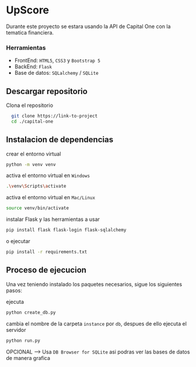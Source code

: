 # UpScore

Durante este proyecto se estara usando la API de Capital One con la tematica financiera.

### Herramientas
- FrontEnd: `HTML5`, `CSS3` y `Bootstrap 5`
- BackEnd: `Flask`
- Base de datos: `SQLalchemy` / `SQLite`

## Descargar repositorio
Clona el repositorio

```bash
  git clone https://link-to-project
  cd ./capital-one
```

## Instalacion de dependencias

crear el entorno virtual
```bash 
python -m venv venv
```

activa el entorno virtual en `Windows`
```bash
.\venv\Scripts\activate
```

activa el entorno virtual en `Mac/Linux`
```bash
source venv/bin/activate
``` 

instalar Flask y las herramientas a usar
```bash 
pip install flask flask-login flask-sqlalchemy
```

o ejecutar
```bash
pip install -r requirements.txt
```
## Proceso de ejecucion

Una vez teniendo instalado los paquetes necesarios, sigue los siguientes pasos:

ejecuta 
```bash
python create_db.py
```
cambia el nombre de la carpeta `instance` por `db`, despues de ello ejecuta el servidor

```bash
python run.py
```

OPCIONAL --> Usa `DB Browser for SQLite` asi podras ver las bases de datos de manera grafica